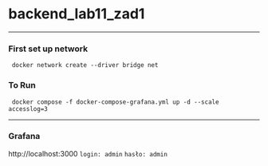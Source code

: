 # backend_lab11_zad1

---
### First set up network

` docker network create --driver bridge net`
### To Run

` docker compose -f docker-compose-grafana.yml up -d --scale accesslog=3`

---
### Grafana
http://localhost:3000
`login: admin`
`hasło: admin`
